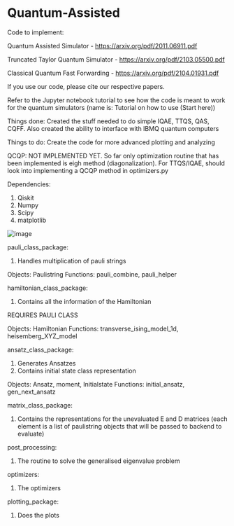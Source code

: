 # Quantum-Assisted

Code to implement:

Quantum Assisted Simulator - https://arxiv.org/pdf/2011.06911.pdf

Truncated Taylor Quantum Simulator - https://arxiv.org/pdf/2103.05500.pdf

Classical Quantum Fast Forwarding - https://arxiv.org/pdf/2104.01931.pdf

If you use our code, please cite our respective papers.

Refer to the Jupyter notebook tutorial to see how the code is meant to work for the quantum simulators (name is: Tutorial on how to use (Start here))


Things done: Created the stuff needed to do simple IQAE, TTQS, QAS, CQFF. Also
created the ability to interface with IBMQ quantum computers

Things to do: Create the code for more advanced plotting and analyzing

QCQP: NOT IMPLEMENTED YET. So far only optimization routine that has been implemented is eigh method (diagonalization). For TTQS/IQAE, should look into implementing a QCQP method in optimizers.py


Dependencies:

1. Qiskit
2. Numpy
3. Scipy
4. matplotlib

![image](https://user-images.githubusercontent.com/41319311/111591097-f44d8d00-8801-11eb-93a8-3804b6b6de88.png)

pauli_class_package:
1) Handles multiplication of pauli strings

Objects: Paulistring
Functions: pauli_combine, pauli_helper

hamiltonian_class_package:
1) Contains all the information of the Hamiltonian

REQUIRES PAULI CLASS

Objects: Hamiltonian
Functions: transverse_ising_model_1d, heisemberg_XYZ_model

ansatz_class_package:
1) Generates Ansatzes
2) Contains initial state class representation

Objects: Ansatz, moment, Initialstate
Functions: initial_ansatz, gen_next_ansatz

matrix_class_package:
1) Contains the representations for the unevaluated E and D matrices (each element is a list of paulistring objects that will be passed to backend to evaluate)

post_processing:

1. The routine to solve the generalised eigenvalue problem

optimizers:
1) The optimizers

plotting_package:
1) Does the plots
